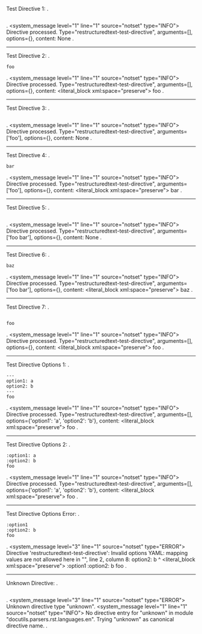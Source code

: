 Test Directive 1:
.
```{restructuredtext-test-directive}
```
.
<document source="notset">
    <system_message level="1" line="1" source="notset" type="INFO">
        <paragraph>
            Directive processed. Type="restructuredtext-test-directive", arguments=[], options={}, content: None
.

-----------------------------
Test Directive 2:
.
```{restructuredtext-test-directive}
foo
```
.
<document source="notset">
    <system_message level="1" line="1" source="notset" type="INFO">
        <paragraph>
            Directive processed. Type="restructuredtext-test-directive", arguments=[], options={}, content:
        <literal_block xml:space="preserve">
            foo
.

-----------------------------
Test Directive 3:
.
```{restructuredtext-test-directive} foo
```
.
<document source="notset">
    <system_message level="1" line="1" source="notset" type="INFO">
        <paragraph>
            Directive processed. Type="restructuredtext-test-directive", arguments=['foo'], options={}, content: None
.

-----------------------------
Test Directive 4:
.
```{restructuredtext-test-directive} foo
bar
```
.
<document source="notset">
    <system_message level="1" line="1" source="notset" type="INFO">
        <paragraph>
            Directive processed. Type="restructuredtext-test-directive", arguments=['foo'], options={}, content:
        <literal_block xml:space="preserve">
            bar
.

-----------------------------
Test Directive 5:
.
```{restructuredtext-test-directive} foo bar
```
.
<document source="notset">
    <system_message level="1" line="1" source="notset" type="INFO">
        <paragraph>
            Directive processed. Type="restructuredtext-test-directive", arguments=['foo bar'], options={}, content: None
.

-----------------------------
Test Directive 6:
.
```{restructuredtext-test-directive} foo bar
baz
```
.
<document source="notset">
    <system_message level="1" line="1" source="notset" type="INFO">
        <paragraph>
            Directive processed. Type="restructuredtext-test-directive", arguments=['foo bar'], options={}, content:
        <literal_block xml:space="preserve">
            baz
.

-----------------------------
Test Directive 7:
.
```{restructuredtext-test-directive}

foo
```
.
<document source="notset">
    <system_message level="1" line="1" source="notset" type="INFO">
        <paragraph>
            Directive processed. Type="restructuredtext-test-directive", arguments=[], options={}, content:
        <literal_block xml:space="preserve">
            foo
.

-----------------------------
Test Directive Options 1:
.
```{restructuredtext-test-directive}
---
option1: a
option2: b
---
foo
```
.
<document source="notset">
    <system_message level="1" line="1" source="notset" type="INFO">
        <paragraph>
            Directive processed. Type="restructuredtext-test-directive", arguments=[], options={'option1': 'a', 'option2': 'b'}, content:
        <literal_block xml:space="preserve">
            foo
.

-----------------------------
Test Directive Options 2:
.
```{restructuredtext-test-directive}
:option1: a
:option2: b
foo
```
.
<document source="notset">
    <system_message level="1" line="1" source="notset" type="INFO">
        <paragraph>
            Directive processed. Type="restructuredtext-test-directive", arguments=[], options={'option1': 'a', 'option2': 'b'}, content:
        <literal_block xml:space="preserve">
            foo
.

-----------------------------
Test Directive Options Error:
.
```{restructuredtext-test-directive}
:option1
:option2: b
foo
```
.
<document source="notset">
    <system_message level="3" line="1" source="notset" type="ERROR">
        <paragraph>
            Directive 'restructuredtext-test-directive': Invalid options YAML: mapping values are not allowed here
              in "<unicode string>", line 2, column 8:
                option2: b
                       ^
        <literal_block xml:space="preserve">
            :option1
            :option2: b
            foo
.


-----------------------------
Unknown Directive:
.
```{unknown}
```
.
<document source="notset">
    <system_message level="3" line="1" source="notset" type="ERROR">
        <paragraph>
            Unknown directive type "unknown".
    <system_message level="1" line="1" source="notset" type="INFO">
        <paragraph>
            No directive entry for "unknown" in module "docutils.parsers.rst.languages.en".
            Trying "unknown" as canonical directive name.
.
